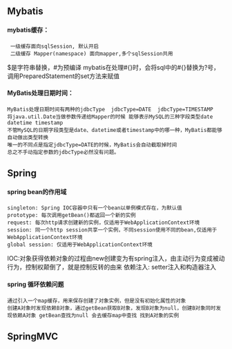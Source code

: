 ## Mybatis
#### mybatis缓存：

	 一级缓存面向sqlSession, 默认开启
	 二级缓存 Mapper(namespace) 面向mapper,多个sqlSession共用
   

$是字符串替换，#为预编译 mybatis在处理#{}时，会将sql中的#{}替换为?号，调用PreparedStatement的set方法来赋值

#### MyBatis处理日期时间：

	MyBatis处理日期时间有两种的jdbcType  jdbcType=DATE  jdbcType=TIMESTAMP
	将java.util.Date当做参数传递给Mapper的时候 能够表示MySQL的三种字段类型date datetime timestamp
	不管MySQL的日期字段类型是date、datetime或者timestamp中的哪一种，MyBatis都能够自动做出类型转换
	唯一的不同点是指定jdbcType=DATE的时候，MyBatis会自动截取掉时间
	总之不手动指定参数的jdbcType必然没有问题。


## Spring
#### spring bean的作用域
	singleton: Spring IOC容器中只有一个bean以单例模式存在，为默认值
	prototype: 每次调用getBean()都返回一个新的实例
	request: 每次http请求创建新的实例，仅适用于WebApplicationContext环境
	session: 同一个http session共享一个实例，不同session使用不同的bean,仅适用于WebApplicationContext环境
	global session: 仅适用于WebApplicationContext环境


IOC:对象获得依赖对象的过程由new创建变为有spring注入，由主动行为变成被动行为，控制权颠倒了，就是控制反转的由来
依赖注入: setter注入和构造器注入

#### spring 循环依赖问题
	通过引入一个map缓存，用来保存创建了对象实例，但是没有初始化属性的对象
	创建A对象时发现依赖B对象，通过getBean获取B对象，发现B对象为null，创建B对象同时发现依赖A对象 getBean查找为null 会去缓存map中查找 找到A对象的实例
## SpringMVC
